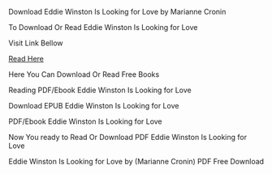 Download Eddie Winston Is Looking for Love by Marianne Cronin

To Download Or Read Eddie Winston Is Looking for Love

Visit Link Bellow

[Read Here](https://mobionlines.web.app/porcupine/203680931-eddie-winston-is-looking-for-love)

Here You Can Download Or Read Free Books

Reading PDF/Ebook Eddie Winston Is Looking for Love

Download EPUB Eddie Winston Is Looking for Love

PDF/Ebook Eddie Winston Is Looking for Love

Now You ready to Read Or Download PDF Eddie Winston Is Looking for Love

Eddie Winston Is Looking for Love by (Marianne Cronin) PDF Free Download
